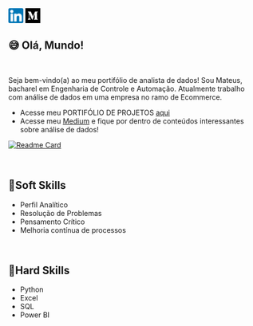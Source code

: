 <div>
  <a href="https://www.linkedin.com/in/mateusdeassis/" target="_blank"><img src="https://github.com/massis93/massis93/blob/main/linkedin.png" width="30px" target="_blank"></a>
  <a href="https://medium.com/@dassis.mateus" target="_blank"><img src="https://github.com/massis93/massis93/blob/main/medium.png" width="30px"></a>
</div>

## 😅 Olá, Mundo!
<br>

Seja bem-vindo(a) ao meu portifólio de analista de dados! Sou Mateus, bacharel em Engenharia de Controle e Automação. Atualmente trabalho com análise de dados em uma empresa no ramo de Ecommerce.

- Acesse meu PORTIFÓLIO DE PROJETOS <a href="https://github.com/massis93/Projetos_Analise_Dados">aqui</a>
- Acesse meu [Medium](https://medium.com/@dassis.mateus) e fique por dentro de conteúdos interessantes sobre análise de dados!

[![Readme Card](https://github-readme-stats.vercel.app/api/pin/?username=massis93&theme=dracula&repo=Projetos_Analise_Dados)](https://github.com/massis93/Projetos_Analise_Dados)

<br>

## 🔧Soft Skills
- Perfil Analítico
- Resolução de Problemas
- Pensamento Crítico
- Melhoria contínua de processos

<br>


## 🔧Hard Skills
- Python 
- Excel
- SQL
- Power BI


